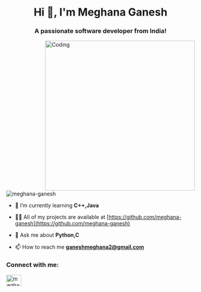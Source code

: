 <h1 align="center">Hi 👋, I'm Meghana Ganesh</h1>
<h3 align="center">A passionate software developer from India!</h3>
<img align="right" alt="Coding" width="400" src="https://cdn.dribbble.com/users/1162077/screenshots/3848914/programmer.gif">

<p align="left"> <img src="https://www.google.com/imgres?imgurl=https%3A%2F%2Fcdn.dribbble.com%2Fusers%2F2131993%2Fscreenshots%2F15628402%2Fmedia%2F7bb0d27e44d8c2eff47276ae86bfd6a3.png%3Fcompress%3D1%26resize%3D400x300%26vertical%3Dtop&imgrefurl=https%3A%2F%2Fdribbble.com%2Ftags%2Fcoder_girl&tbnid=NfT5sz_jwjIwlM&vet=12ahUKEwj2me7m6cX6AhUMi9gFHf7uA9cQMygAegUIARDTAQ..i&docid=5pypUG4o0b7xWM&w=400&h=300&q=coder%20girl&client=ubuntu&ved=2ahUKEwj2me7m6cX6AhUMi9gFHf7uA9cQMygAegUIARDTAQ" alt="meghana-ganesh" /> </p>

- 🌱 I’m currently learning **C++,Java**

- 👨‍💻 All of my projects are available at [https://github.com/meghana-ganesh](https://github.com/meghana-ganesh)

- 💬 Ask me about **Python,C**

- 📫 How to reach me **ganeshmeghana2@gmail.com**

<h3 align="left">Connect with me:</h3>
<p align="left">
<a href="https://instagram.com/meg_valdez" target="blank"><img align="center" src="https://raw.githubusercontent.com/rahuldkjain/github-profile-readme-generator/master/src/images/icons/Social/instagram.svg" alt="meghana-ganesh" height="30" width="40" /></a>

</p>

